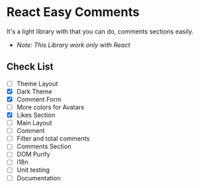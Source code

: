 # React Easy Comments

It's a light library with that you can do, comments sections easily.

* _Note: This Library work only with React_

## Check List

* [ ] Theme Layout
* [x] Dark Theme
* [x] Comment Form
* [ ] More colors for Avatars
* [x] Likes Section
* [ ] Main Layout
* [ ] Comment
* [ ] Filter and total comments
* [ ] Comments Section
* [ ] DOM Purify
* [ ] i18n
* [ ] Unit testing
* [ ] Documentation
